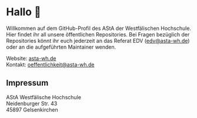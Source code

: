 # Hallo 👋

Willkommen auf dem GitHub-Profil des AStA der Westfälischen Hochschule.  
Hier findet ihr all unsere öffentlichen Repositories.
Bei Fragen bezüglich der Repositories könnt ihr euch jederzeit an das Referat EDV ([edv@asta-wh.de](mailto:edv@asta-wh.de)) oder an die aufgeführten Maintainer wenden.

Website: [asta-wh.de](https://asta-wh.de/)  
Kontakt: [oeffentlichkeit@asta-wh.de](mailto:oeffentlichkeit@asta-wh.de)

## Impressum
AStA Westfälische Hochschule  
Neidenburger Str. 43  
45897 Gelsenkirchen
